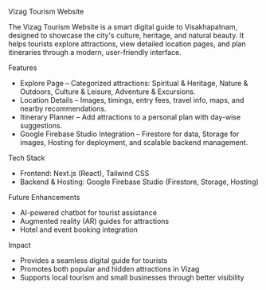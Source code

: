 Vizag Tourism Website

The Vizag Tourism Website is a smart digital guide to Visakhapatnam, designed to showcase the city's culture, heritage, and natural beauty. It helps tourists explore attractions, view detailed location pages, and plan itineraries through a modern, user-friendly interface.

Features
- Explore Page – Categorized attractions: Spiritual & Heritage, Nature & Outdoors, Culture & Leisure, Adventure & Excursions.  
- Location Details – Images, timings, entry fees, travel info, maps, and nearby recommendations.  
- Itinerary Planner – Add attractions to a personal plan with day-wise suggestions.  
- Google Firebase Studio Integration – Firestore for data, Storage for images, Hosting for deployment, and scalable backend management.   

Tech Stack
- Frontend: Next.js (React), Tailwind CSS  
- Backend & Hosting: Google Firebase Studio (Firestore, Storage, Hosting)  

Future Enhancements
- AI-powered chatbot for tourist assistance  
- Augmented reality (AR) guides for attractions  
- Hotel and event booking integration  

Impact
- Provides a seamless digital guide for tourists  
- Promotes both popular and hidden attractions in Vizag  
- Supports local tourism and small businesses through better visibility  
